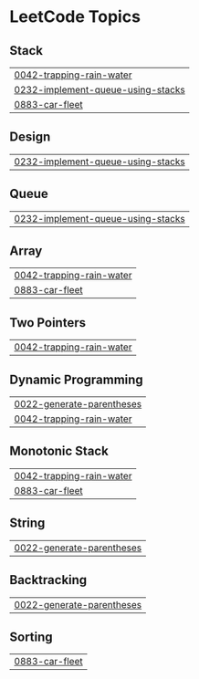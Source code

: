 
<!---LeetCode Topics Start-->
# LeetCode Topics
## Stack
|  |
| ------- |
| [0042-trapping-rain-water](https://github.com/MuneebAhmed01/DSA-Tracker/tree/master/0042-trapping-rain-water) |
| [0232-implement-queue-using-stacks](https://github.com/MuneebAhmed01/DSA-Tracker/tree/master/0232-implement-queue-using-stacks) |
| [0883-car-fleet](https://github.com/MuneebAhmed01/DSA-Tracker/tree/master/0883-car-fleet) |
## Design
|  |
| ------- |
| [0232-implement-queue-using-stacks](https://github.com/MuneebAhmed01/DSA-Tracker/tree/master/0232-implement-queue-using-stacks) |
## Queue
|  |
| ------- |
| [0232-implement-queue-using-stacks](https://github.com/MuneebAhmed01/DSA-Tracker/tree/master/0232-implement-queue-using-stacks) |
## Array
|  |
| ------- |
| [0042-trapping-rain-water](https://github.com/MuneebAhmed01/DSA-Tracker/tree/master/0042-trapping-rain-water) |
| [0883-car-fleet](https://github.com/MuneebAhmed01/DSA-Tracker/tree/master/0883-car-fleet) |
## Two Pointers
|  |
| ------- |
| [0042-trapping-rain-water](https://github.com/MuneebAhmed01/DSA-Tracker/tree/master/0042-trapping-rain-water) |
## Dynamic Programming
|  |
| ------- |
| [0022-generate-parentheses](https://github.com/MuneebAhmed01/DSA-Tracker/tree/master/0022-generate-parentheses) |
| [0042-trapping-rain-water](https://github.com/MuneebAhmed01/DSA-Tracker/tree/master/0042-trapping-rain-water) |
## Monotonic Stack
|  |
| ------- |
| [0042-trapping-rain-water](https://github.com/MuneebAhmed01/DSA-Tracker/tree/master/0042-trapping-rain-water) |
| [0883-car-fleet](https://github.com/MuneebAhmed01/DSA-Tracker/tree/master/0883-car-fleet) |
## String
|  |
| ------- |
| [0022-generate-parentheses](https://github.com/MuneebAhmed01/DSA-Tracker/tree/master/0022-generate-parentheses) |
## Backtracking
|  |
| ------- |
| [0022-generate-parentheses](https://github.com/MuneebAhmed01/DSA-Tracker/tree/master/0022-generate-parentheses) |
## Sorting
|  |
| ------- |
| [0883-car-fleet](https://github.com/MuneebAhmed01/DSA-Tracker/tree/master/0883-car-fleet) |
<!---LeetCode Topics End-->